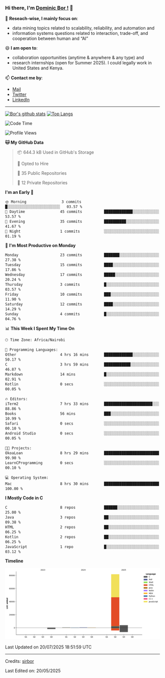### Hi there, I'm [Dominic Bor !](https://www.dominicbor.me/) 👋

🔭 **Reseach-wise, I mainly focus on**:

- data mining topics related to scalability, reliability, and automation and
- information systems questions related to interaction, trade-off, and cooperation between human and “AI”

😄 **I am open to**:

- collaboration opportunities (anytime & anywhere & any type) and
- research internships (open for Summer 2025). I could legally work in United States and Kenya.

📫 **Contact me by**:

- [Mail](mailto:dominicbor@icloud.com)
- [Twitter](https://twitter.com/Kd_Bpr)
- [LinkedIn](https://www.linkedin.com/in/sirbor/)

---

[![Bor's github stats](https://github-readme-stats.vercel.app/api?username=sirbor&theme=material-palenight&count_private=true&hide=contribs)](https://github.com/anuraghazra/github-readme-stats)
[![Top Langs](https://github-readme-stats.vercel.app/api/top-langs/?username=sirbor&theme=material-palenight&hide=Jupyter&layout=compact)](https://github.com/anuraghazra/github-readme-stats)

<!--START_SECTION:waka-->
![Code Time](http://img.shields.io/badge/Code%20Time-919%20hrs%2045%20mins-blue)

![Profile Views](http://img.shields.io/badge/Profile%20Views-0-blue)

**🐱 My GitHub Data** 

> 📦 644.3 kB Used in GitHub's Storage 
 > 
> 💼 Opted to Hire
 > 
> 📜 35 Public Repositories 
 > 
> 🔑 12 Private Repositories 
 > 
**I'm an Early 🐤** 

```text
🌞 Morning                3 commits           █░░░░░░░░░░░░░░░░░░░░░░░░   03.57 % 
🌆 Daytime                45 commits          █████████████░░░░░░░░░░░░   53.57 % 
🌃 Evening                35 commits          ██████████░░░░░░░░░░░░░░░   41.67 % 
🌙 Night                  1 commits           ░░░░░░░░░░░░░░░░░░░░░░░░░   01.19 % 
```
📅 **I'm Most Productive on Monday** 

```text
Monday                   23 commits          ███████░░░░░░░░░░░░░░░░░░   27.38 % 
Tuesday                  15 commits          ████░░░░░░░░░░░░░░░░░░░░░   17.86 % 
Wednesday                17 commits          █████░░░░░░░░░░░░░░░░░░░░   20.24 % 
Thursday                 3 commits           █░░░░░░░░░░░░░░░░░░░░░░░░   03.57 % 
Friday                   10 commits          ███░░░░░░░░░░░░░░░░░░░░░░   11.90 % 
Saturday                 12 commits          ████░░░░░░░░░░░░░░░░░░░░░   14.29 % 
Sunday                   4 commits           █░░░░░░░░░░░░░░░░░░░░░░░░   04.76 % 
```


📊 **This Week I Spent My Time On** 

```text
🕑︎ Time Zone: Africa/Nairobi

💬 Programming Languages: 
Other                    4 hrs 16 mins       █████████████░░░░░░░░░░░░   50.17 % 
C                        3 hrs 59 mins       ████████████░░░░░░░░░░░░░   46.87 % 
Markdown                 14 mins             █░░░░░░░░░░░░░░░░░░░░░░░░   02.91 % 
Kotlin                   0 secs              ░░░░░░░░░░░░░░░░░░░░░░░░░   00.05 % 

🔥 Editors: 
iTerm2                   7 hrs 33 mins       ██████████████████████░░░   88.86 % 
Books                    56 mins             ███░░░░░░░░░░░░░░░░░░░░░░   10.99 % 
Safari                   0 secs              ░░░░░░░░░░░░░░░░░░░░░░░░░   00.10 % 
Android Studio           0 secs              ░░░░░░░░░░░░░░░░░░░░░░░░░   00.05 % 

🐱‍💻 Projects: 
OkoaLoan                 8 hrs 29 mins       █████████████████████████   99.90 % 
LearnCProgramming        0 secs              ░░░░░░░░░░░░░░░░░░░░░░░░░   00.10 % 

💻 Operating System: 
Mac                      8 hrs 30 mins       █████████████████████████   100.00 % 
```

**I Mostly Code in C** 

```text
C                        8 repos             ██████░░░░░░░░░░░░░░░░░░░   25.00 % 
Java                     3 repos             ██░░░░░░░░░░░░░░░░░░░░░░░   09.38 % 
HTML                     2 repos             ██░░░░░░░░░░░░░░░░░░░░░░░   06.25 % 
Kotlin                   2 repos             ██░░░░░░░░░░░░░░░░░░░░░░░   06.25 % 
JavaScript               1 repo              █░░░░░░░░░░░░░░░░░░░░░░░░   03.12 % 
```



**Timeline**

![Lines of Code chart](https://raw.githubusercontent.com/sirbor/sirbor/main/assets/bar_graph.png)


 Last Updated on 20/07/2025 18:51:59 UTC
<!--END_SECTION:waka-->
---

Credits: [sirbor](https://github.com/sirbor)

Last Edited on: 20/05/2025
